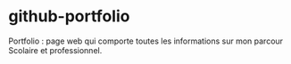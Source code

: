 # github-portfolio
Portfolio : page web qui comporte toutes les informations sur mon parcour Scolaire et professionnel.
